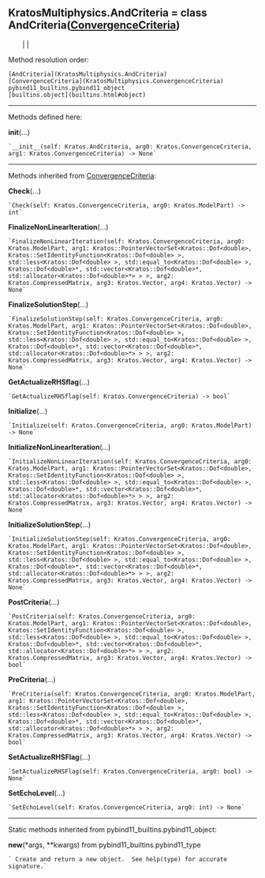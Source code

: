   
**KratosMultiphysics.AndCriteria** = class
AndCriteria([ConvergenceCriteria](KratosMultiphysics.ConvergenceCriteria))  
---  
`    `|   |

Method resolution order:

    [AndCriteria](KratosMultiphysics.AndCriteria)
    [ConvergenceCriteria](KratosMultiphysics.ConvergenceCriteria)
    pybind11_builtins.pybind11_object
    [builtins.object](builtins.html#object)

* * *

Methods defined here:  

**__init__**(...)

    `__init__(self: Kratos.AndCriteria, arg0: Kratos.ConvergenceCriteria, arg1: Kratos.ConvergenceCriteria) -> None`

* * *

Methods inherited from [ConvergenceCriteria](KratosMultiphysics.ConvergenceCriteria):  

**Check**(...)

    `Check(self: Kratos.ConvergenceCriteria, arg0: Kratos.ModelPart) -> int`

**FinalizeNonLinearIteration**(...)

    `FinalizeNonLinearIteration(self: Kratos.ConvergenceCriteria, arg0: Kratos.ModelPart, arg1: Kratos::PointerVectorSet<Kratos::Dof<double>, Kratos::SetIdentityFunction<Kratos::Dof<double> >, std::less<Kratos::Dof<double> >, std::equal_to<Kratos::Dof<double> >, Kratos::Dof<double>*, std::vector<Kratos::Dof<double>*, std::allocator<Kratos::Dof<double>*> > >, arg2: Kratos.CompressedMatrix, arg3: Kratos.Vector, arg4: Kratos.Vector) -> None`

**FinalizeSolutionStep**(...)

    `FinalizeSolutionStep(self: Kratos.ConvergenceCriteria, arg0: Kratos.ModelPart, arg1: Kratos::PointerVectorSet<Kratos::Dof<double>, Kratos::SetIdentityFunction<Kratos::Dof<double> >, std::less<Kratos::Dof<double> >, std::equal_to<Kratos::Dof<double> >, Kratos::Dof<double>*, std::vector<Kratos::Dof<double>*, std::allocator<Kratos::Dof<double>*> > >, arg2: Kratos.CompressedMatrix, arg3: Kratos.Vector, arg4: Kratos.Vector) -> None`

**GetActualizeRHSflag**(...)

    `GetActualizeRHSflag(self: Kratos.ConvergenceCriteria) -> bool`

**Initialize**(...)

    `Initialize(self: Kratos.ConvergenceCriteria, arg0: Kratos.ModelPart) -> None`

**InitializeNonLinearIteration**(...)

    `InitializeNonLinearIteration(self: Kratos.ConvergenceCriteria, arg0: Kratos.ModelPart, arg1: Kratos::PointerVectorSet<Kratos::Dof<double>, Kratos::SetIdentityFunction<Kratos::Dof<double> >, std::less<Kratos::Dof<double> >, std::equal_to<Kratos::Dof<double> >, Kratos::Dof<double>*, std::vector<Kratos::Dof<double>*, std::allocator<Kratos::Dof<double>*> > >, arg2: Kratos.CompressedMatrix, arg3: Kratos.Vector, arg4: Kratos.Vector) -> None`

**InitializeSolutionStep**(...)

    `InitializeSolutionStep(self: Kratos.ConvergenceCriteria, arg0: Kratos.ModelPart, arg1: Kratos::PointerVectorSet<Kratos::Dof<double>, Kratos::SetIdentityFunction<Kratos::Dof<double> >, std::less<Kratos::Dof<double> >, std::equal_to<Kratos::Dof<double> >, Kratos::Dof<double>*, std::vector<Kratos::Dof<double>*, std::allocator<Kratos::Dof<double>*> > >, arg2: Kratos.CompressedMatrix, arg3: Kratos.Vector, arg4: Kratos.Vector) -> None`

**PostCriteria**(...)

    `PostCriteria(self: Kratos.ConvergenceCriteria, arg0: Kratos.ModelPart, arg1: Kratos::PointerVectorSet<Kratos::Dof<double>, Kratos::SetIdentityFunction<Kratos::Dof<double> >, std::less<Kratos::Dof<double> >, std::equal_to<Kratos::Dof<double> >, Kratos::Dof<double>*, std::vector<Kratos::Dof<double>*, std::allocator<Kratos::Dof<double>*> > >, arg2: Kratos.CompressedMatrix, arg3: Kratos.Vector, arg4: Kratos.Vector) -> bool`

**PreCriteria**(...)

    `PreCriteria(self: Kratos.ConvergenceCriteria, arg0: Kratos.ModelPart, arg1: Kratos::PointerVectorSet<Kratos::Dof<double>, Kratos::SetIdentityFunction<Kratos::Dof<double> >, std::less<Kratos::Dof<double> >, std::equal_to<Kratos::Dof<double> >, Kratos::Dof<double>*, std::vector<Kratos::Dof<double>*, std::allocator<Kratos::Dof<double>*> > >, arg2: Kratos.CompressedMatrix, arg3: Kratos.Vector, arg4: Kratos.Vector) -> bool`

**SetActualizeRHSFlag**(...)

    `SetActualizeRHSFlag(self: Kratos.ConvergenceCriteria, arg0: bool) -> None`

**SetEchoLevel**(...)

    `SetEchoLevel(self: Kratos.ConvergenceCriteria, arg0: int) -> None`

* * *

Static methods inherited from pybind11_builtins.pybind11_object:  

**__new__**(*args, **kwargs) from pybind11_builtins.pybind11_type

    ` Create and return a new object.  See help(type) for accurate signature.`

